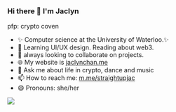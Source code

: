 ### Hi there 👋 I'm Jaclyn
pfp: crypto coven
- ✨ Computer science at the University of Waterloo.✨ 
- 🌱 Learning UI/UX design. Reading about web3. 
- 👯 always looking to collaborate on projects.
- 🌐 My website is [jaclynchan.me](https://jaclynchan.me/)
- 💬 Ask me about life in crypto, dance and music
- 📫 How to reach me: [m.me/straightupjac](https://m.me/straightupjac)
- 😄 Pronouns: she/her

<img src="https://github-readme-stats.vercel.app/api?username=straightupjac&show_icons=true&count_private=true" />

<!-- statistics widget first seen on 9at8's profile https://github.com/9at8 -->
